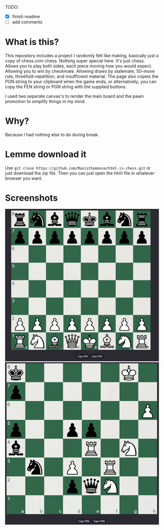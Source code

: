 TODO:
- [x] finish readme
- [ ] add comments

# What is this?
This repository includes a project I randomly felt like making, basically just a copy of chess.com chess. Nothing super special here. It's just chess. Allows you to play both sides, each piece moving how you would expect. Allowing you to win by checkmate. Allowing draws by stalemate, 50-move rule, threefold-repetition, and insufficient material. The page also copies the PGN string to your clipboard when the game ends, or alternatively, you can copy the FEN string or PGN string with the supplied buttons.

I used two seperate canvas's to render the main board and the pawn promotion to simplify things in my mind.

# Why?
Because I had nothing else to do during break.

# Lemme download it
Use `git clone https://github.com/Maxisthemoose/html-js-chess.git` or just download the zip file. Then you can just open the html file in whatever browser you want.

# Screenshots
![Start of Game](./screenshots/start.png)
![Random Position](./screenshots/random_pos.png)